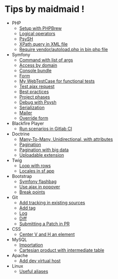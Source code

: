 # Tips by maidmaid !

- PHP
  - [Setup with PHPBrew](doc/php/phpbrew.md)
  - [Logical operators](doc/php/logical-operators.md)
  - [PsySH](doc/php/psysh.md)
  - [XPath query in XML file](doc/php/xpath-xml.md)
  - [Require vendor/autoload.php in bin php file](doc/php/autoload.md)
- Symfony
  - [Command with list of args](doc/symfony/command-array.md)
  - [Access by domain](doc/symfony/access-by-domain.md)
  - [Console bundle](doc/symfony/console-bundle.md)
  - [Form](doc/symfony/form.md)
  - [My WebTestCase for functional tests](doc/symfony/WebTestCase.php)
  - [Test ajax request](doc/symfony/test-ajax.md)
  - [Best practices](doc/symfony/best-practice.md)
  - [Project phases](doc/symfony/project-phase.md)
  - [Debug with Psysh](doc/symfony/psysh.md)
  - [Serialization](doc/symfony/serializer/serializer.php)
  - [Mailer](doc/symfony/mailer.md)
  - [Override form](doc/symfony/override-form.md)
- Blackfire Player
  - [Run scenarios in Gitlab CI](doc/blackfire-player/ci.md)
- Doctrine
  - [Many-To-Many, Unidirectional, with attributes](doc/doctrine/many-to-many.md)
  - [Pagination](doc/doctrine/pagination.md)
  - [Pagination with big data](doc/doctrine/pagination-big-data.md)
  - [Uploadable extension](doc/doctrine/uploadable.md)
- Twig
  - [Loop with rows](doc/twig/loop-with-rows.md)
  - [Locales in sf app](doc/twig/locales.md)
- Bootstrap
  - [Symfony flashbag](doc/bootstrap/flashbag-symfony.md)
  - [Use ajax in popover](doc/bootstrap/use-ajax-in-popover.md)
  - [Break points](doc/bootstrap/breakpoints.md)
- Git
  - [Add tracking in existing sources](doc/git/existing-sources.md)
  - [Add tag](doc/git/tag.md)
  - [Log](doc/git/log.md)
  - [Diff](doc/git/diff.md)
  - [Submitting a Patch in PR](doc/git/patch.md)
- CSS
  - [Center V and H an element](doc/css/center.md)
- MySQL
  - [Importation](doc/mysql/import.md)
  - [Cartesian product with intermediate table](doc/mysql/cartesian.md)
- Apache
  - [Add dev virtual host](doc/apache/vhost.md)
- Linux
  - [Useful aliases](doc/linux/aliases.md)